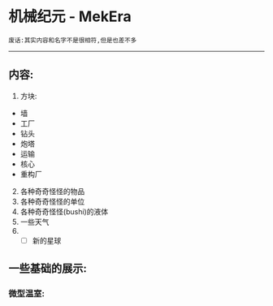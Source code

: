 # 机械纪元 - MekEra
    废话:其实内容和名字不是很相符,但是也差不多
---
## 内容:
1. 方块:
- 墙
- 工厂
- 钻头
- 炮塔
- 运输
- 核心
- 重构厂
2. 各种奇奇怪怪的物品
3. 各种奇奇怪怪的单位
4. 各种奇奇怪怪(bushi)的液体
5. 一些天气
6. - [ ] 新的星球
## 一些基础的展示:
### 微型温室: